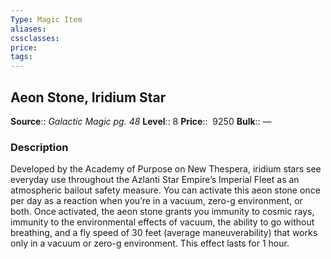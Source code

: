 ```yaml
---
Type: Magic Item
aliases:
cssclasses:
price: 
tags:
---
```

## Aeon Stone, Iridium Star

**Source**:: _Galactic Magic pg. 48_
**Level**:: 8
**Price**::  9250
**Bulk**:: —

### Description

Developed by the Academy of Purpose on New Thespera, iridium stars see everyday use throughout the Azlanti Star Empire’s Imperial Fleet as an atmospheric bailout safety measure. You can activate this aeon stone once per day as a reaction when you’re in a vacuum, zero-g environment, or both. Once activated, the aeon stone grants you immunity to cosmic rays, immunity to the environmental effects of vacuum, the ability to go without breathing, and a fly speed of 30 feet (average maneuverability) that works only in a vacuum or zero-g environment. This effect lasts for 1 hour.